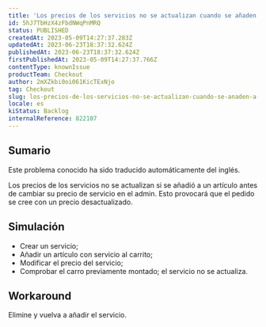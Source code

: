 ```yaml
---
title: 'Los precios de los servicios no se actualizan cuando se añaden a los artículos'
id: 5hJ7TbHzX4zFbdNWqPnMRQ
status: PUBLISHED
createdAt: 2023-05-09T14:27:37.283Z
updatedAt: 2023-06-23T18:37:32.624Z
publishedAt: 2023-06-23T18:37:32.624Z
firstPublishedAt: 2023-05-09T14:27:37.766Z
contentType: knownIssue
productTeam: Checkout
author: 2mXZkbi0oi061KicTExNjo
tag: Checkout
slug: los-precios-de-los-servicios-no-se-actualizan-cuando-se-anaden-a-los-articulos
locale: es
kiStatus: Backlog
internalReference: 822107
---
```


## Sumario

<div class="alert alert-info">
  <p>Este problema conocido ha sido traducido automáticamente del inglés.</p>
</div>


Los precios de los servicios no se actualizan si se añadió a un artículo antes de cambiar su precio de servicio en el admin. Esto provocará que el pedido se cree con un precio desactualizado.


##

## Simulación



- Crear un servicio;
- Añadir un artículo con servicio al carrito;
- Modificar el precio del servicio;
- Comprobar el carro previamente montado; el servicio no se actualiza.



## Workaround


Elimine y vuelva a añadir el servicio.




